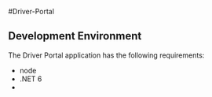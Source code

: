 #Driver-Portal

## Development Environment

The Driver Portal application has the following requirements:

- node
- .NET 6
- 



